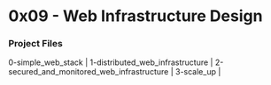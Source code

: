 # 0x09 - Web Infrastructure Design

### Project Files
0-simple_web_stack |
1-distributed_web_infrastructure |
2-secured_and_monitored_web_infrastructure |
3-scale_up |
